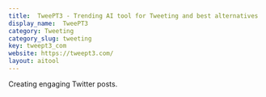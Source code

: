 ```yaml
---
title:  TweePT3 - Trending AI tool for Tweeting and best alternatives
display_name:  TweePT3
category: Tweeting
category_slug: tweeting
key: tweept3_com
website: https://tweept3.com/
layout: aitool
---
```


Creating engaging Twitter posts.
